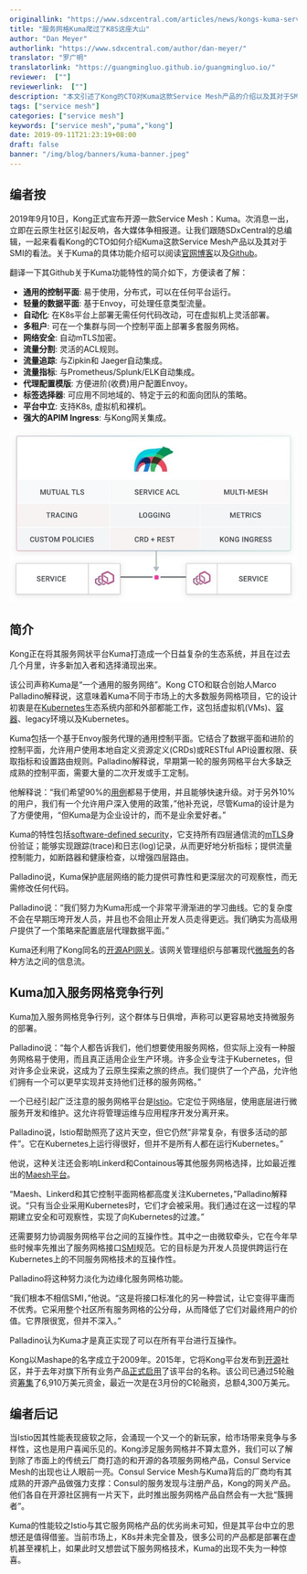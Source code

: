 ```yaml
---
originallink: "https://www.sdxcentral.com/articles/news/kongs-kuma-service-mesh-climbs-the-kubernetes-wall/2019/09/"
title: "服务网格Kuma爬过了K8S这座大山"
author: "Dan Meyer"
authorlink: "https://www.sdxcentral.com/author/dan-meyer/"
translator: "罗广明"
translatorlink: "https://guangmingluo.github.io/guangmingluo.io/"
reviewer:  [""]
reviewerlink:  [""]
description: "本文引述了Kong的CTO对Kuma这款Service Mesh产品的介绍以及其对于SMI的看法。"
tags: ["service mesh"]
categories: ["service mesh"]
keywords: ["service mesh","puma","kong"]
date: 2019-09-11T21:23:19+08:00
draft: false
banner: "/img/blog/banners/kuma-banner.jpeg"
---
```


## 编者按

2019年9月10日，Kong正式宣布开源一款Service Mesh：Kuma。次消息一出，立即在云原生社区引起反响，各大媒体争相报道。让我们跟随SDxCentral的总编辑，一起来看看Kong的CTO如何介绍Kuma这款Service Mesh产品以及其对于SMI的看法。关于Kuma的具体功能介绍可以阅读[官网博客](https://konghq.com/blog/introducing-kuma-universal-service-mesh/)以及[Github](https://github.com/Kong/kuma)。

翻译一下其Github关于Kuma功能特性的简介如下，方便读者了解：

- **通用的控制平面**: 易于使用，分布式，可以在任何平台运行。
- **轻量的数据平面**: 基于Envoy，可处理任意类型流量。
- **自动化**: 在K8s平台上部署无需任何代码改动，可在虚拟机上灵活部署。
- **多租户**: 可在一个集群与同一个控制平面上部署多套服务网格。
- **网络安全**: 自动mTLS加密。
- **流量分割**: 灵活的ACL规则。
- **流量追踪**: 与Zipkin和 Jaeger自动集成。
- **流量指标**: 与Prometheus/Splunk/ELK自动集成。
- **代理配置模版**: 方便进阶(收费)用户配置Envoy。
- **标签选择器**: 可应用不同地域的、特定于云的和面向团队的策略。
- **平台中立**: 支持K8s, 虚拟机和裸机。
- **强大的APIM Ingress**: 与Kong网关集成。

![kuma-architecture](kuma-architecture.jpeg)

## 简介

Kong正在将其服务网状平台Kuma打造成一个日益复杂的生态系统，并且在过去几个月里，许多新加入者和选择涌现出来。

该公司声称Kuma是“一个通用的服务网络”。Kong CTO和联合创始人Marco Palladino解释说，这意味着Kuma不同于市场上的大多数服务网格项目，它的设计初衷是在[Kubernetes](https://www.sdxcentral.com/monitoring/definitions/kubernets-monitoring/)生态系统内部和外部都能工作，这包括虚拟机(VMs)、[容器](https://www.sdxcentral.com/containers/)、legacy环境以及Kubernetes。

Kuma包括一个基于Envoy服务代理的通用控制平面。它结合了数据平面和进阶的控制平面，允许用户使用本地自定义资源定义(CRDs)或RESTful API设置权限、获取指标和设置路由规则。Palladino解释说，早期第一轮的服务网格平台大多缺乏成熟的控制平面，需要大量的二次开发或手工定制。

他解释说：“我们希望90%的[用例](https://www.sdxcentral.com/cloud/definitions/software-defined-everything-part-5-sdx-use-cases/)都易于使用，并且能够快速升级。对于另外10%的用户，我们有一个允许用户深入使用的政策，”他补充说，尽管Kuma的设计是为了方便使用，“但Kuma是为企业设计的，而不是业余爱好者。”

Kuma的特性包括[software-defined security](https://www.sdxcentral.com/security/)，它支持所有四层通信流的[mTLS](https://www.sdxcentral.com/security/definitions/what-is-software-defined-security/)身份验证；能够实现跟踪(trace)和日志(log)记录，从而更好地分析指标；提供流量控制能力，如断路器和健康检查，以增强四层路由。

Palladino说，Kuma保护底层网络的能力提供可靠性和更深层次的可观察性，而无需修改任何代码。

Palladino说：“我们努力为Kuma形成一个非常平滑渐进的学习曲线。它的复杂度不会在早期压垮开发人员，并且也不会阻止开发人员走得更远。我们确实为高级用户提供了一个策略来配置底层代理数据平面。”

Kuma还利用了Kong同名的[开源API网关](https://www.sdxcentral.com/articles/news/kong-crushes-api-orchestration-challenges/2018/09/)。该网关管理组织与部署现代[微服务](https://www.sdxcentral.com/networking/nfv/definitions/microservices-architecture-telco-cloud/)的各种方法之间的信息流。

## Kuma加入服务网格竞争行列

Kuma加入服务网格竞争行列，这个群体与日俱增，声称可以更容易地支持微服务的部署。

Palladino说：“每个人都告诉我们，他们想要使用服务网格，但实际上没有一种服务网格易于使用，而且真正适用企业生产环境。许多企业专注于Kubernetes，但对许多企业来说，这成为了云原生探索之旅的终点。我们提供了一个产品，允许他们拥有一个可以更早实现并支持他们迁移的服务网格。”

一个已经引起广泛注意的服务网格平台是[Istio](https://www.sdxcentral.com/articles/news/google-drives-direct-istio-access-into-google-kubernetes-engine/2018/11/)。它定位于网络层，使用底层进行微服务开发和维护。这允许将管理运维与应用程序开发分离开来。

Palladino说，Istio帮助照亮了这片天空，但它仍然”非常复杂，有很多活动的部件”。它在Kubernetes上运行得很好，但并不是所有人都在运行Kubernetes。”

他说，这种关注还会影响Linkerd和Containous等其他服务网格选择，比如最近推出的[Maesh平台](https://www.sdxcentral.com/articles/news/containous-maesh-barges-into-the-service-mesh-morass/2019/09/)。

“Maesh、Linkerd和其它控制平面网格都高度关注Kubernetes，”Palladino解释说。“只有当企业采用Kubernetes时，它们才会被采用。我们通过在这一过程的早期建立安全和可观察性，实现了向Kubernetes的过渡。”

还需要努力协调服务网格平台之间的互操作性。其中之一由微软牵头，它在今年早些时候率先推出了服务网格接口[SMI](https://www.sdxcentral.com/articles/news/microsoft-spearheads-service-mesh-interoperability-push/2019/05/)规范。它的目标是为开发人员提供跨运行在Kubernetes上的不同服务网格技术的互操作性。

Palladino将这种努力淡化为边缘化服务网格功能。

“我们根本不相信SMI，”他说。“这是将接口标准化的另一种尝试，让它变得平庸而不优秀。它采用整个社区所有服务网格的公分母，从而降低了它们对最终用户的价值。它界限很宽，但并不深入。”

Palladino认为Kuma才是真正实现了可以在所有平台进行互操作。

Kong以Mashape的名字成立于2009年。2015年，它将Kong平台发布到[开源](https://konghq.com/blog/ing-inc/)社区，并于去年对旗下所有业务产品[正式启用](https://konghq.com/blog/introducing-kong-inc/)了该平台的名称。该公司已通过5轮融资[筹集](https://www.crunchbase.com/organization/konghq#section-funding-rounds)了6,910万美元资金，最近一次是在3月份的C轮融资，总额4,300万美元。

## 编者后记

当Istio因其性能表现疲软之际，会涌现一个又一个的新玩家，给市场带来竞争与多样性，这也是用户喜闻乐见的。Kong涉足服务网格并不算太意外，我们可以了解到除了市面上的传统云厂商打造的和开源的各项服务网格产品，Consul Service Mesh的出现也让人眼前一亮。Consul Service Mesh与Kuma背后的厂商均有其成熟的开源产品做强力支撑：Consul的服务发现与注册产品，Kong的网关产品。他们各自在开源社区拥有一片天下，此时推出服务网格产品自然会有一大批“簇拥者”。

Kuma的性能较之Istio与其它服务网格产品的优劣尚未可知，但是其平台中立的思想还是值得借鉴。当前市场上，K8s并未完全普及，很多公司的产品都是部署在虚机甚至裸机上，如果此时又想尝试下服务网格技术，Kuma的出现不失为一种惊喜。
